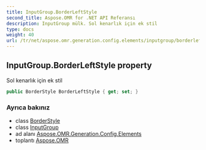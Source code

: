 ```yaml
---
title: InputGroup.BorderLeftStyle
second_title: Aspose.OMR for .NET API Referansı
description: InputGroup mülk. Sol kenarlık için ek stil
type: docs
weight: 40
url: /tr/net/aspose.omr.generation.config.elements/inputgroup/borderleftstyle/
---
```

## InputGroup.BorderLeftStyle property

Sol kenarlık için ek stil

```csharp
public BorderStyle BorderLeftStyle { get; set; }
```

### Ayrıca bakınız

* class [BorderStyle](../../../aspose.omr.generation.config/borderstyle/)
* class [InputGroup](../)
* ad alanı [Aspose.OMR.Generation.Config.Elements](../../inputgroup/)
* toplantı [Aspose.OMR](../../../)


